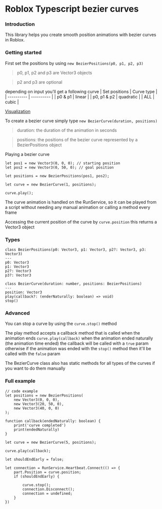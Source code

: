 # Roblox Typescript bezier curves
### Introduction
This library helps you create smooth position animations with bezier curves in Roblox.
### Getting started
First set the positions by using `new BezierPositions(p0, p1, p2, p3)`
> p0, p1, p2 and p3 are Vector3 objects

> p2 and p3 are optional

depending on input you'll get a following curve
| Set positions | Curve type |
| ----------    | ---------- |
| p0 & p1       | linear     |
| p0, p1 & p2   | quadratic  |
| ALL           | cubic      |

[Visualization](https://www.jasondavies.com/animated-bezier/)

To create a bezier curve simply type `new BezierCurve(duration, positions)`
> duration: the duration of the animation in seconds

> positions: the positions of the bezier curve represented by a BezierPositions object

Playing a bezier curve
```
let pos1 = new Vector3(0, 0, 0); // starting position
let pos2 = new Vector3(0, 50, 0); // goal position

let positions = new BezierPositions(pos1, pos2);

let curve = new BezierCurve(1, positions);

curve.play();
```
The curve animation is handled on the RunService, so it can be played from a script without needing any manual animation or calling a method every frame

Accessing the current position of the curve by `curve.position` this returns a Vector3 object

### Types

```
class BezierPositions(p0: Vector3, p1: Vector3, p2?: Vector3, p3: Vector3)
---
p0: Vector3
p1: Vector3
p2?: Vector3
p3?: Vector3

class BezierCurve(duration: number, positions: BezierPositions)
---
position: Vector3
play(callback?: (enderNaturally: boolean) => void)
stop()
```

### Advanced

You can stop a curve by using the `curve.stop()` method

The play method accepts a callback method that is called when the animation ends `curve.play(callback)`
when the animation ended naturally (the animation time ended) the callback will be called with a `true` param
otherwise if the animation was ended with the `stop()` method then it'll be called with the `false` param

The BezierCurve class also has static methods for all types of the curves if you want to do them manually

### Full example
```
// code example
let positions = new BezierPositions(
	new Vector3(0, 0, 0),
	new Vector3(20, 50, 0),
	new Vector3(40, 0, 0)
);

function callback(endedNaturally: boolean) {
	print('curve completed')
	print(endedNaturally)
}

let curve = new BezierCurve(5, positions);

curve.play(callback);

let shouldEndEarly = false;

let connection = RunService.Heartbeat.Connect(() => {
	part.Position = curve.position;
	if (shouldEndEarly) {
	
		curve.stop();
		connection.Disconnect();
		connection = undefined;
	}
})
```